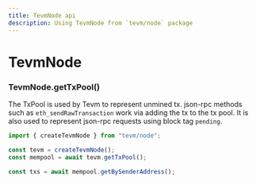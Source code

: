 ```yaml
---
title: TevmNode api
description: Using TevmNode from `tevm/node` package
---
```

# TevmNode

### TevmNode.getTxPool()

The TxPool is used by Tevm to represent unmined tx. json-rpc methods such as `eth_sendRawTransaction` work via adding the tx to the tx pool. It is also used to represent json-rpc requests using block tag `pending`.

```typescript
import { createTevmNode } from "tevm/node";

const tevm = createTevmNode();
const mempool = await tevm.getTxPool();

const txs = await mempool.getBySenderAddress();
```


